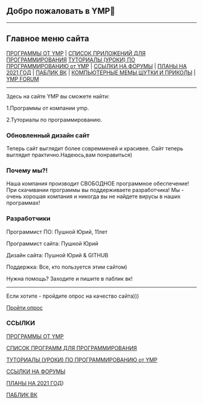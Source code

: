 

## Добро пожаловать в YMP🎄

---
## Главное меню сайта

[ПРОГРАММЫ ОТ YMP](https://ymp-co.github.io/YMP_COMPANY/ymp/programms) | [СПИСОК ПРИЛОЖЕНИЙ ДЛЯ ПРОГРАММИРОВАНИЯ](https://ymp-co.github.io/YMP_COMPANY/ymp/programms1) 
[ТУТОРИАЛЫ (УРОКИ) ПО ПРОГРАММИРОВАНИЮ от YMP](https://ymp-co.github.io/YMP_COMPANY/tutorials) | [ССЫЛКИ НА ФОРУМЫ](https://ymp-co.github.io/YMP_COMPANY/ymp/forums) | 
[ПЛАНЫ НА 2021 ГОД](https://ymp-co.github.io/YMP_COMPANY/PLAN2021) | [ПАБЛИК ВК](https://vk.com/ymp_company) | [КОМПЬЮТЕРНЫЕ МЕМЫ,ШУТКИ И ПРИКОЛЫ](https://ymp-co.github.io/YMP_COMPANY/ymp/mem) 
| [YMP FORUM](https://ymp-forum.forumotion.eu)

---

Здесь на сайте YMP вы сможете найти:

1.Программы от компании ymp.

2.Туториалы по программированию.

### Обновленный дизайн сайт

Теперь сайт выглядит более совремменей и красивее.
Сайт теперь выглядит практично.Надеюсь,вам понравиться)
### Почему мы?!

Наша компания производит СВОБОДНОЕ программное
обеспечение!
При скачивании программы вы поддерживаете
разработчика!
Мы - очень хорошая компания и никогда вы не
найдете вирусы в наших программах!







### Разработчики
Программист ПО: Пушной Юрий, 11лет

Программист сайта: Пушной Юрий

Дизайн сайта: Пушной Юрий & GITHUB

Поддержка: Все, кто пользуется  этим сайтом) 

Нужна помощь? Заходите и пишите в паблик вк!

---

Если хотите - пройдите опрос на качество
сайта)))

[Пройти опрос](https://docs.google.com/forms/d/e/1FAIpQLSd3qUN7GB8kHV1KNd49-2ULUFfAv_uie7OZKRbUIOpU7cFRXw/viewform?usp=sf_link)

### ССЫЛКИ




[ПРОГРАММЫ ОТ YMP](https://ymp-co.github.io/YMP_COMPANY/ymp/programms)

[СПИСОК ПРОГРАММ ДЛЯ ПРОГРАММИРОВАНИЯ](https://ymp-co.github.io/YMP_COMPANY/ymp/programms1)

[ТУТОРИАЛЫ (УРОКИ) ПО ПРОГРАММИРОВАНИЮ от YMP](https://ymp-co.github.io/YMP_COMPANY/tutorials)

[ССЫЛКИ НА ФОРУМЫ](https://ymp-co.github.io/YMP_COMPANY/ymp/forums)

[ПЛАНЫ НА 2021 ГОД](https://ymp-co.github.io/YMP_COMPANY/PLAN2021))

[ПАБЛИК ВК](https://vk.com/ymp_company)
